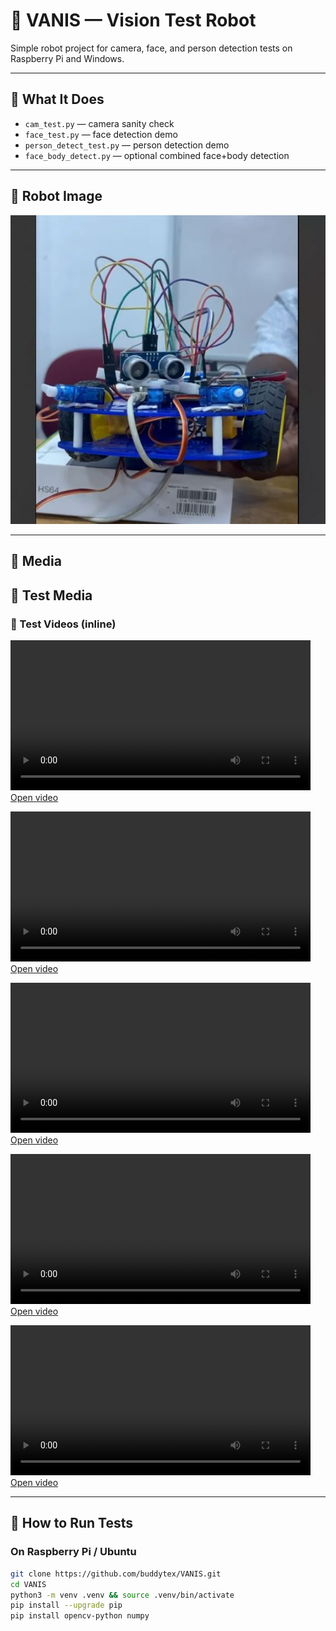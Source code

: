 # 🤖 VANIS — Vision Test Robot

Simple robot project for camera, face, and person detection tests on Raspberry Pi and Windows.

---

## 📌 What It Does
- `cam_test.py` — camera sanity check
- `face_test.py` — face detection demo
- `person_detect_test.py` — person detection demo
- `face_body_detect.py` — optional combined face+body detection

---
## 📸 Robot Image
![Robot](assets/robot_photo.jpg)

---
## 📸 Media

## 📸 Test Media

### 🎥 Test Videos (inline)
<video src="assets/VID-20250809-WA0002.mp4" controls width="480"></video>  
[Open video](assets/VID-20250809-WA0002.mp4)

<video src="assets/VID-20250809-WA0003.mp4" controls width="480"></video>  
[Open video](assets/VID-20250809-WA0003.mp4)

<video src="assets/VID-20250809-WA0004.mp4" controls width="480"></video>  
[Open video](assets/VID-20250809-WA0004.mp4)

<video src="assets/VID-20250809-WA0005.mp4" controls width="480"></video>  
[Open video](assets/VID-20250809-WA0005.mp4)

<video src="assets/VID-20250809-WA0006.mp4" controls width="480"></video>  
[Open video](assets/VID-20250809-WA0006.mp4)


---

## 🚀 How to Run Tests

### On Raspberry Pi / Ubuntu
```bash
git clone https://github.com/buddytex/VANIS.git
cd VANIS
python3 -m venv .venv && source .venv/bin/activate
pip install --upgrade pip
pip install opencv-python numpy

